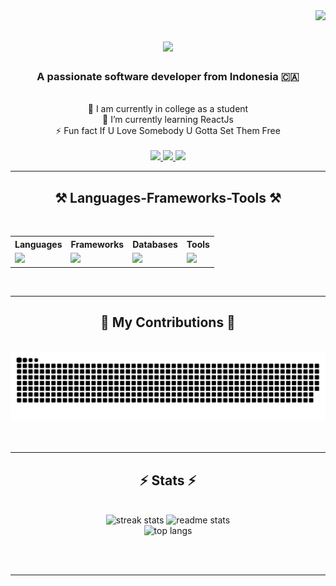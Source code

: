 <img align="right" src="https://visitor-badge.laobi.icu/badge?page_id=Tegarpanggalih.Tegarpanggalih" />

<h1 align="center">
    <img src="https://readme-typing-svg.herokuapp.com/?font=Righteous&size=35&center=true&vCenter=true&width=500&height=70&duration=4000&lines=Hi+There!+👋;+I'm+Tegar+Panggalih!;" />
</h1>

<h3 align="center">A passionate software developer from Indonesia 🇨🇦</h3>

<br/>

<div align="center">
    🔭 I am currently in college as a student <br>
    🌱 I’m currently learning ReactJs <br>
    ⚡ Fun fact If U Love Somebody U Gotta Set Them Free
</div>
</br>

<div align="center"> 
  <a href="mailto:youremail@example.com">
    <img src="https://img.shields.io/badge/Gmail-333333?style=for-the-badge&logo=gmail&logoColor=red" />
  </a>
  <a href="https://www.linkedin.com/in/yourprofile" target="_blank">
    <img src="https://img.shields.io/badge/LinkedIn-0077B5?style=for-the-badge&logo=linkedin&logoColor=white" />
  </a>
  <a href="https://yourportfolio.com" target="_blank">
     <img src="https://img.shields.io/badge/Portfolio-FF5722?style=for-the-badge&logo=todoist&logoColor=white" />
  </a>
</div>

<hr/>

<h2 align="center">⚒️ Languages-Frameworks-Tools ⚒️</h2>
<br/>
<div align="center">
    <table>
      <tr>
        <th>Languages</th>
        <th>Frameworks</th>
        <th>Databases</th>
        <th>Tools</th>
      </tr>
      <tr>
        <td><img src="https://skillicons.dev/icons?i=javascript,typescript,html,css,r" /></td>
        <td><img src="https://skillicons.dev/icons?i=react,bootstrap,nextjs,tailwind" /></td>
        <td><img src="https://skillicons.dev/icons?i=mongodb,mysql" /></td>
        <td><img src="https://skillicons.dev/icons?i=vscode,github,figma,git,nodejs" /></td>
      </tr>
    </table>
</div>

<br/>
<hr/>

<div align="center">
  <h2>🐍 My Contributions 🐍</h2>
  <br>
  <img alt="snake eating my contributions" src="https://raw.githubusercontent.com/Tegarpanggalih/Tegarpanggalih/output/github-contribution-grid-snake.svg" />
  <br/><br/><br/>
</div>

<hr/>

<h2 align="center">⚡ Stats ⚡</h2>
<br>
<div align="center">
   <img width="390" src="https://github-readme-streak-stats.vercel.app/?user=Tegarpanggalih&count_private=true&theme=react&border_radius=10" alt="streak stats"/>
    <img width="390" src="https://github-readme-stats.vercel.app/api?username=Tegarpanggalih&count_private=true&show_icons=true&theme=react&rank_icon=github&border_radius=10" alt="readme stats" />
    <br/>
    <img width="325" src="https://github-readme-stats.vercel.app/api/top-langs/?username=Tegarpanggalih&hide=HTML&langs_count=8&layout=compact&theme=react&border_radius=10&size_weight=0.5&count_weight=0.5&exclude_repo=github-readme-stats" alt="top langs" />
</div>

<br/><br/>

<hr/>
